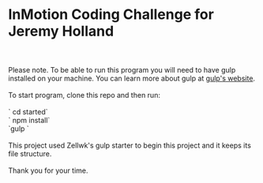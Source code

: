 # InMotion Coding Challenge for Jeremy Holland
<br>
<br>
Please note. To be able to run this program you will need to have gulp installed on your machine. You can learn more about gulp at <a href ="http://gulpjs.com/"> gulp's website</a>. 
</br>
<br>
To start program, clone this repo and then run:
<br>
<br>
 ` cd started`<br>
` npm install`<br>
  `gulp
  `
  <br>
  <br>
This project used Zellwk's gulp starter to begin this project and it keeps its file structure. 
<br>
<br>
Thank you for your time. 
